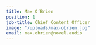 ```yaml
---
title: Max O’Brien
position: 1
job-title: Chief Content Officer
image: "/uploads/max-obrien.jpg"
email: max.obrien@novel.audio
---
```


